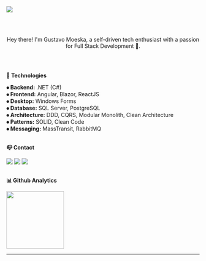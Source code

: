 <a href="https://gumoeska.com">
    <img src="https://github.com/user-attachments/assets/502dc1af-7253-47e1-b280-2a2df6770204">
</a>

<br><br>
<p align="center">Hey there! I'm Gustavo Moeska, a self-driven tech enthusiast with a passion for Full Stack Development 🚀.</p>
<br>

##
<b>🔧 Technologies</b>
<div>
    <b>⦁ Backend:</b> .NET (C#)<br>
    <b>⦁ Frontend:</b> Angular, Blazor, ReactJS<br>
    <b>⦁ Desktop:</b> Windows Forms<br>
    <b>⦁ Database:</b> SQL Server, PostgreSQL<br>
    <b>⦁ Architecture:</b> DDD, CQRS, Modular Monolith, Clean Architecture<br>
    <b>⦁ Patterns:</b> SOLID, Clean Code<br>
    <b>⦁ Messaging:</b> MassTransit, RabbitMQ<br>
</div>

##
<b>📪 Contact</b>
<div>
  <a href="https://github.com/gumoeska" align="center" alt="Java" height="40" width="50"><img src="https://img.shields.io/badge/GitHub-100000?style=for-the-badge&logo=github&logoColor=white"></a>
  <a href="https://linkedin.com/in/gumoeska" align="center" alt="Java" height="40" width="50"><img src="https://img.shields.io/badge/LinkedIn-0077B5?style=for-the-badge&logo=linkedin&logoColor=white"></a>
  <a href="mailto:gumoeska@gmail.com" align="center" alt="Java" height="40" width="50"><img src="https://img.shields.io/badge/Gmail-D14836?style=for-the-badge&logo=gmail&logoColor=white"></a>
</div>

##
<b>📊 Github Analytics</b>
<div>
    <a>
        <img height="150" src="https://github-readme-stats.vercel.app/api/top-langs?username=gumoeska&show_icons=true&locale=en&layout=compact&theme=tokyonight">
    </a>
</div>

-----

